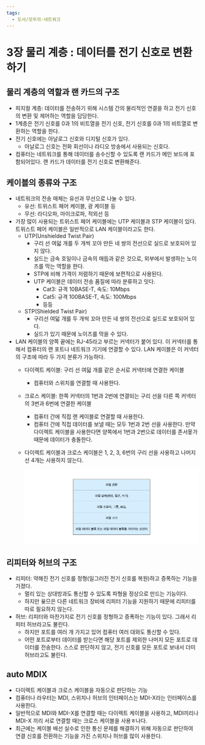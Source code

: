 ```yaml
---
tags:
  - 도서/모두의-네트워크
---
```


# 3장 물리 계층 : 데이터를 전기 신호로 변환하기

## 물리 계층의 역할과 랜 카드의 구조

- 피지컬 계층: 데이터를 전송하기 위해 시스템 간의 물리적인 연결을 하고 전기 신호의 변환 및 제어하는 역할을 담당한다.
- 1계층은 전기 신호를 0과 1의 비트열을 전기 신호, 전기 신호를 0과 1의 비트열로 변환하는 역할을 한다.
- 전기 신호에는 아날로그 신호와 디지털 신호가 있다.
    - 아날로그 신호는 전화 회선이나 라디오 방송에서 사용되는 신호다.
- 컴퓨터는 네트워크를 통해 데이터를 송수신할 수 있도록 랜 카드가 메인 보드에 포함되어있다. 랜 카드가 데이터를 전기 신호로 변환해준다.

## 케이블의 종류와 구조

- 네트워크의 전송 매체는 유선과 무선으로 나눌 수 있다.
    - 유선: 트위스트 페어 케이블, 광 케이블 등
    - 무선: 라디오파, 마이크로파, 적외선 등
- 가장 많이 사용되는 트위스트 페어 케이블에는 UTP 케이블과 STP 케이블이 있다. 트위스트 페어 케이블은 일반적으로 LAN 케이블이라고도 한다.
    - UTP(Unshielded Twist Pair)
        - 구리 선 여덟 개를 두 개씩 꼬아 만든 네 쌍의 전선으로 실드로 보호되어 있지 않다.
        - 실드는 금속 호일이나 금속의 매듭과 같은 것으로, 외부에서 발생하는 노이즈를 막는 역할을 한다.
        - STP에 비해 가격이 저렴하기 때문에 보편적으로 사용된다.
        - UTP 케이블은 데이터 전송 품질에 따라 분류하고 잇다.
            - Cat3: 규격 10BASE-T, 속도: 10Mbps
            - Cat5: 규격 100BASE-T, 속도: 100Mbps
            - 등등
    - STP(Shielded Twist Pair)
        - 구리선 여덟 개를 두 개씩 꼬아 만든 네 쌍의 전선으로 실드로 보호되어 있다.
        - 실드가 있기 때문에 노이즈를 막을 수 있다.
- LAN 케이블의 양쪽 끝에는 RJ-45라고 부르는 커넥터가 붙어 있다. 이 커넥터를 통해서 컴퓨터의 랜 포트나 네트워크 기기에 연결할 수 있다. LAN 케이블은 이 커넥터의 구조에 따라 두 가지 분류가 가능하다.
    - 다이렉트 케이블: 구리 선 여덟 개를 같은 순서로 커넥터에 연결한 케이블
        - 컴퓨터와 스위치를 연결할 때 사용한다.
    - 크로스 케이블: 한쪽 커넥터의 1번과 2번에 연결되는 구리 선을 다른 쪽 커넥터의 3번과 6번에 연결한 케이블
        - 컴퓨터 간에 직접 랜 케이블로 연결할 때 사용한다.
        - 컴퓨터 간에 직접 데이터를 보낼 때는 모두 1번과 2번 선을 사용한다. 만약 다이렉트 케이블을 사용한다면 양쪽에서 1번과 2번으로 데이터를 존서옿가 때문에 데이터가 충돌한다.
    - 다이렉트 케이블과 크로스 케이블은 1, 2, 3, 6번의 구리 선을 사용하고 나머지 선 4개는 사용하지 않는다.
      
        ![Untitled](assets/Untitled.png)
        

## 리피터와 허브의 구조

- 리피터: 약해진 전기 신호를 정형(일그러진 전기 신호를 복원)하고 증폭하는 기능을 가졌다.
    - 멀리 있는 상대방과도 통신할 수 있도록 파형을 정상으로 만드는 기능이다.
    - 하지만 욪므은  다른 네트워크 장비에 리피터 기능을 지원하기 때문에 리피터를 따로 필요하지 않는다.
- 허브: 리피터와 마찬가지로 전기 신호를 정형하고 증폭하는 기능이 있다. 그래서 리피터 허브라고도 불린다.
    - 하지만 포트를 여러 개 가지고 있어 컴퓨터 여러 대와도 통신할 수 있다.
    - 어떤 포트로부터 데이터를 받는다면 해당 포트를 제외한 나머지 모든 포트로 데이터를 전송한다. 스스로 판단하지 않고, 전기 신호를 모든 포트로 보내서 더미 허브라고도 불린다.

## auto MDIX

- 다이렉트 케이블과 크로스 케이블을 자동으로 판단하는 기능
- 컴퓨터나 라우터는 MDI, 스위치나 허브의 인터페이스는 MDI-X라는 인터페이스를 사용한다.
- 일반적으로 MDI와 MDI-X를 연결할 때는 다이렉트 케이블을 사용하고, MDI끼리나 MDI-X 끼리 서로 연결할 때는 크로스 케이블을 사용ㅎ나다.
- 최근에는 케이블 배선 실수로 인한 통신 문제를 해결하기 위해 자동으로 판단하여 연결 신호를 전환하는 기능을 가진 스위치나 허브를 많이 사용한다.